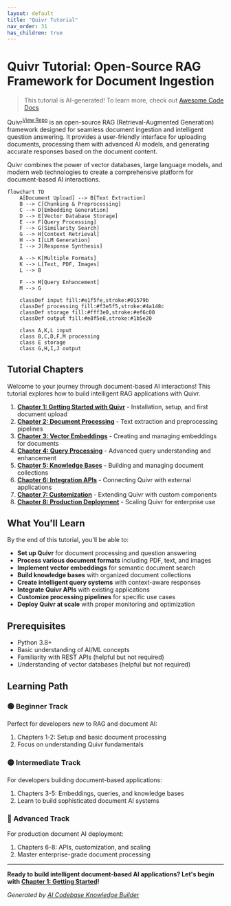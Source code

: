 ```yaml
---
layout: default
title: "Quivr Tutorial"
nav_order: 31
has_children: true
---
```


# Quivr Tutorial: Open-Source RAG Framework for Document Ingestion

> This tutorial is AI-generated! To learn more, check out [Awesome Code Docs](https://github.com/johnxie/awesome-code-docs)

Quivr<sup>[View Repo](https://github.com/QuivrHQ/quivr)</sup> is an open-source RAG (Retrieval-Augmented Generation) framework designed for seamless document ingestion and intelligent question answering. It provides a user-friendly interface for uploading documents, processing them with advanced AI models, and generating accurate responses based on the document content.

Quivr combines the power of vector databases, large language models, and modern web technologies to create a comprehensive platform for document-based AI interactions.

```mermaid
flowchart TD
    A[Document Upload] --> B[Text Extraction]
    B --> C[Chunking & Preprocessing]
    C --> D[Embedding Generation]
    D --> E[Vector Database Storage]
    E --> F[Query Processing]
    F --> G[Similarity Search]
    G --> H[Context Retrieval]
    H --> I[LLM Generation]
    I --> J[Response Synthesis]

    A --> K[Multiple Formats]
    K --> L[Text, PDF, Images]
    L --> B

    F --> M[Query Enhancement]
    M --> G

    classDef input fill:#e1f5fe,stroke:#01579b
    classDef processing fill:#f3e5f5,stroke:#4a148c
    classDef storage fill:#fff3e0,stroke:#ef6c00
    classDef output fill:#e8f5e8,stroke:#1b5e20

    class A,K,L input
    class B,C,D,F,M processing
    class E storage
    class G,H,I,J output
```

## Tutorial Chapters

Welcome to your journey through document-based AI interactions! This tutorial explores how to build intelligent RAG applications with Quivr.

1. **[Chapter 1: Getting Started with Quivr](01-getting-started.md)** - Installation, setup, and first document upload
2. **[Chapter 2: Document Processing](02-document-processing.md)** - Text extraction and preprocessing pipelines
3. **[Chapter 3: Vector Embeddings](03-vector-embeddings.md)** - Creating and managing embeddings for documents
4. **[Chapter 4: Query Processing](04-query-processing.md)** - Advanced query understanding and enhancement
5. **[Chapter 5: Knowledge Bases](05-knowledge-bases.md)** - Building and managing document collections
6. **[Chapter 6: Integration APIs](06-integration-apis.md)** - Connecting Quivr with external applications
7. **[Chapter 7: Customization](07-customization.md)** - Extending Quivr with custom components
8. **[Chapter 8: Production Deployment](08-production-deployment.md)** - Scaling Quivr for enterprise use

## What You'll Learn

By the end of this tutorial, you'll be able to:

- **Set up Quivr** for document processing and question answering
- **Process various document formats** including PDF, text, and images
- **Implement vector embeddings** for semantic document search
- **Build knowledge bases** with organized document collections
- **Create intelligent query systems** with context-aware responses
- **Integrate Quivr APIs** with existing applications
- **Customize processing pipelines** for specific use cases
- **Deploy Quivr at scale** with proper monitoring and optimization

## Prerequisites

- Python 3.8+
- Basic understanding of AI/ML concepts
- Familiarity with REST APIs (helpful but not required)
- Understanding of vector databases (helpful but not required)

## Learning Path

### 🟢 Beginner Track
Perfect for developers new to RAG and document AI:
1. Chapters 1-2: Setup and basic document processing
2. Focus on understanding Quivr fundamentals

### 🟡 Intermediate Track
For developers building document-based applications:
1. Chapters 3-5: Embeddings, queries, and knowledge bases
2. Learn to build sophisticated document AI systems

### 🔴 Advanced Track
For production document AI deployment:
1. Chapters 6-8: APIs, customization, and scaling
2. Master enterprise-grade document processing

---

**Ready to build intelligent document-based AI applications? Let's begin with [Chapter 1: Getting Started](01-getting-started.md)!**

*Generated by [AI Codebase Knowledge Builder](https://github.com/johnxie/awesome-code-docs)*
